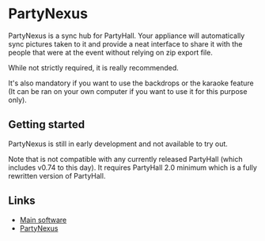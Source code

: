 # PartyNexus

PartyNexus is a sync hub for PartyHall. Your appliance will automatically sync pictures taken to it and provide a neat interface to share it with the people that were at the event without relying on zip export file.

While not strictly required, it is really recommended.

It's also mandatory if you want to use the backdrops or the karaoke feature (It can be ran on your own computer if you want to use it for this purpose only).

## Getting started

PartyNexus is still in early development and not available to try out.

Note that is not compatible with any currently released PartyHall (which includes v0.74 to this day). It requires PartyHall 2.0 minimum which is a fully rewritten version of PartyHall.

## Links
- [Main software](https://github.com/partyhall/partyhall)
- [PartyNexus](https://github.com/partyhall/partynexus)

